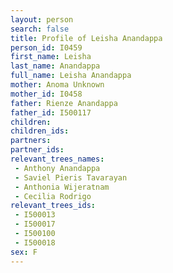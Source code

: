 ```yaml
---
layout: person
search: false
title: Profile of Leisha Anandappa
person_id: I0459
first_name: Leisha
last_name: Anandappa
full_name: Leisha Anandappa
mother: Anoma Unknown
mother_id: I0458
father: Rienze Anandappa
father_id: I500117
children:
children_ids:
partners:
partner_ids:
relevant_trees_names:
 - Anthony Anandappa
 - Saviel Pieris Tavarayan
 - Anthonia Wijeratnam
 - Cecilia Rodrigo
relevant_trees_ids:
 - I500013
 - I500017
 - I500100
 - I500018
sex: F
---
```


